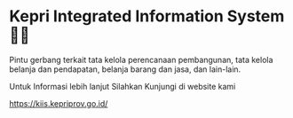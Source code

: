 <h1>Kepri Integrated Information System 👋🏻</h1>
<p>Pintu gerbang terkait tata kelola perencanaan pembangunan, tata kelola belanja dan pendapatan, belanja barang dan jasa, dan lain-lain.</p>
<p>Untuk Informasi lebih lanjut Silahkan Kunjungi di website kami</p>
<a href="https://kiis.kepriprov.go.id/" target="_blank">https://kiis.kepriprov.go.id/</a>


